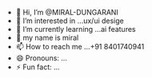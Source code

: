 - 👋 Hi, I’m @MIRAL-DUNGARANI
- 👀 I’m interested in ...ux/ui desige
- 🌱 I’m currently learning ...ai features
- 💞️ my name is miral
- 📫 How to reach me ...+91 8401740941
- 😄 Pronouns: ...
- ⚡ Fun fact: ...

<!---
MIRAL-DUNGARANI/MIRAL-DUNGARANI is a ✨ special ✨ repository because its `README.md` (this file) appears on your GitHub profile.
You can click the Preview link to take a look at your changes.
--->
